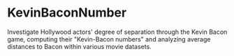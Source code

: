 # KevinBaconNumber
Investigate Hollywood actors' degree of separation through the Kevin Bacon game, computing their "Kevin-Bacon numbers" and analyzing average distances to Bacon within various movie datasets.
